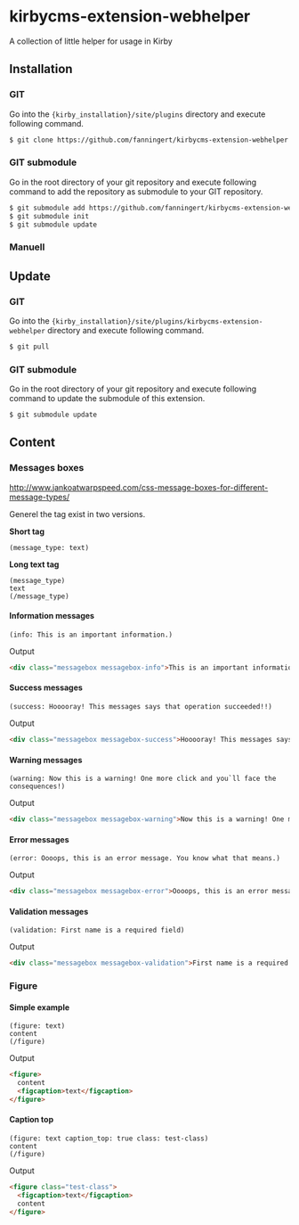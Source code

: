 # kirbycms-extension-webhelper
A collection of little helper for usage in Kirby

## Installation

### GIT

Go into the `{kirby_installation}/site/plugins` directory and execute following command.

```bash
$ git clone https://github.com/fanningert/kirbycms-extension-webhelper.git
```

### GIT submodule

Go in the root directory of your git repository and execute following command to add the repository as submodule to your GIT repository.

```bash
$ git submodule add https://github.com/fanningert/kirbycms-extension-webhelper.git ./site/plugins/kirbycms-extension-webhelper
$ git submodule init
$ git submodule update
```

### Manuell

## Update

### GIT

Go into the `{kirby_installation}/site/plugins/kirbycms-extension-webhelper` directory and execute following command.

```bash
$ git pull
```

### GIT submodule

Go in the root directory of your git repository and execute following command to update the submodule of this extension.

```bash
$ git submodule update
```

## Content

### Messages boxes

http://www.jankoatwarpspeed.com/css-message-boxes-for-different-message-types/

Generel the tag exist in two versions.

**Short tag**

```kirbytag
(message_type: text)
```

**Long text tag**

```kirbytag
(message_type)
text
(/message_type)
```

#### Information messages

```kirbytag
(info: This is an important information.)
```

Output
```html
<div class="messagebox messagebox-info">This is an important information.</div>
```

#### Success messages

```kirbytag
(success: Hooooray! This messages says that operation succeeded!!)
```

Output
```html
<div class="messagebox messagebox-success">Hooooray! This messages says that operation succeeded!!</div>
```

#### Warning messages

```kirbytag
(warning: Now this is a warning! One more click and you`ll face the consequences!)
```

Output
```html
<div class="messagebox messagebox-warning">Now this is a warning! One more click and you`ll face the consequences!</div>
```

#### Error messages

```kirbytag
(error: Oooops, this is an error message. You know what that means.)
```

Output
```html
<div class="messagebox messagebox-error">Oooops, this is an error message. You know what that means.</div>
```

#### Validation messages

```kirbytag
(validation: First name is a required field)
```

Output
```html
<div class="messagebox messagebox-validation">First name is a required field</div>
```

### Figure

#### Simple example

```kirbytag
(figure: text)
content
(/figure)
```

Output
```html
<figure>
  content
  <figcaption>text</figcaption>
</figure>
```

#### Caption top

```kirbytag
(figure: text caption_top: true class: test-class)
content
(/figure)
```

Output
```html
<figure class="test-class">
  <figcaption>text</figcaption>
  content
</figure>
```
